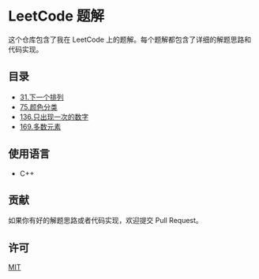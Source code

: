 # LeetCode 题解

这个仓库包含了我在 LeetCode 上的题解。每个题解都包含了详细的解题思路和代码实现。

## 目录

- [31.下一个排列](problems/31.Next-Permutation.md)
- [75.颜色分类](problems/75.Sort-Colors.md)
- [136.只出现一次的数字](problems/136.Single-Number.md)
- [169.多数元素](problems/169.Majority-Element.md)

## 使用语言

- C++

## 贡献

如果你有好的解题思路或者代码实现，欢迎提交 Pull Request。

## 许可

[MIT](LICENSE)